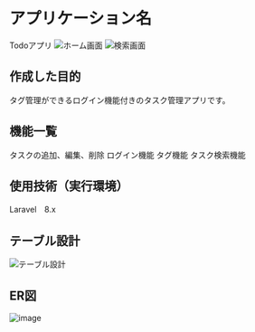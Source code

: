 # アプリケーション名
Todoアプリ
![ホーム画面](https://user-images.githubusercontent.com/119908511/213626646-19f51419-5b26-4760-9253-6c5521161783.png)
![検索画面](https://user-images.githubusercontent.com/119908511/213626704-c6a42232-e414-48f8-ad91-a507702fee56.png)

## 作成した目的
タグ管理ができるログイン機能付きのタスク管理アプリです。

## 機能一覧
タスクの追加、編集、削除
ログイン機能
タグ機能
タスク検索機能

## 使用技術（実行環境）
Laravel　8.x

## テーブル設計
![テーブル設計](https://user-images.githubusercontent.com/119908511/213627073-39ff8596-abc6-4a86-85a6-7e70be2c794f.png)

## ER図
![image](https://user-images.githubusercontent.com/119908511/213627569-d2364466-2675-4465-a6a7-eea104d4528f.png)

